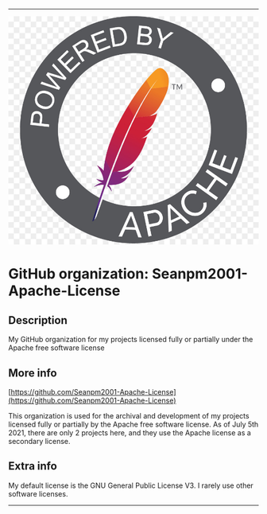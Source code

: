 
***

![ApacheLicenseRunOnApache.jpeg failed to load. The file may be missing or corrupt. Check the file path for errors first.](/AdditionalInfo/2/Seanpm2001-Apache-License/ApacheLicenseRunOnApache.jpeg)

# GitHub organization: Seanpm2001-Apache-License

## Description

My GitHub organization for my projects licensed fully or partially under the Apache free software license

## More info

[https://github.com/Seanpm2001-Apache-License](https://github.com/Seanpm2001-Apache-License)

This organization is used for the archival and development of my projects licensed fully or partially by the Apache free software license. As of July 5th 2021, there are only 2 projects here, and they use the Apache license as a secondary license.

## Extra info

My default license is the GNU General Public License V3. I rarely use other software licenses.

***
